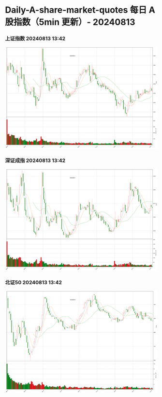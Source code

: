 
# Daily-A-share-market-quotes 每日 A 股指数（5min 更新）- 20240813

### 上证指数 20240813 13:42
![](./fig/2024/8/20240813-sh000001.png)

### 深证成指 20240813 13:42
![](./fig/2024/8/20240813-sz399001.png)

### 北证50 20240813 13:42
![](./fig/2024/8/20240813-bj899050.png)
